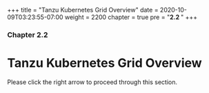 +++
title = "Tanzu Kubernetes Grid Overview"
date = 2020-10-09T03:23:55-07:00
weight = 2200
chapter = true
pre = "<b>2.2 </b>"
+++

### Chapter 2.2

# Tanzu Kubernetes Grid Overview

Please click the right arrow to proceed through this section.